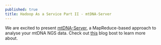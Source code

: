 ```yaml
---
published: true
title: Hadoop As a Service Part II - mtDNA-Server
---
```




We are excited to present [mtDNA-Server](http://mtdna-server.uibk.ac.at), a MapReduce-based approach to analyse your mtDNA NGS data. Check out [this](http://haplogrep.uibk.ac.at/blog/ngs-haplogrep-and-hadoop-mapreduce/) blog bost to learn more about. 

